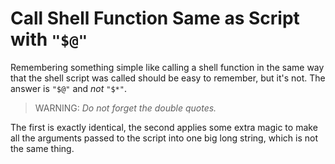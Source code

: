 # Call Shell Function Same as Script with `"$@"`

Remembering something simple like calling a shell function in the same
way that the shell script was called should be easy to remember, but
it's not. The answer is `"$@"` and *not* `"$*"`. 

> WARNING: *Do not forget the double quotes.*

The first is exactly identical, the second applies some extra magic to
make all the arguments passed to the script into one big long string,
which is not the same thing.
